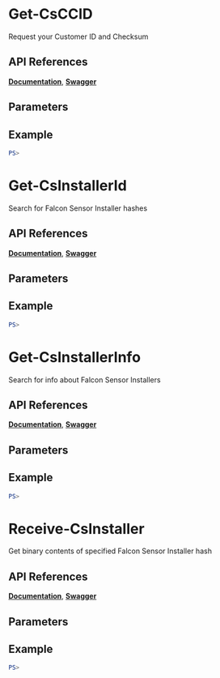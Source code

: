 # Get-CsCCID
Request your Customer ID and Checksum

## API References
**[Documentation]()**, **[Swagger]()**

## Parameters

## Example
```powershell
PS>
```

# Get-CsInstallerId
Search for Falcon Sensor Installer hashes

## API References
**[Documentation]()**, **[Swagger]()**

## Parameters

## Example
```powershell
PS>
```

# Get-CsInstallerInfo
Search for info about Falcon Sensor Installers

## API References
**[Documentation]()**, **[Swagger]()**

## Parameters

## Example
```powershell
PS>
```

# Receive-CsInstaller
Get binary contents of specified Falcon Sensor Installer hash

## API References
**[Documentation]()**, **[Swagger]()**

## Parameters

## Example
```powershell
PS>
```